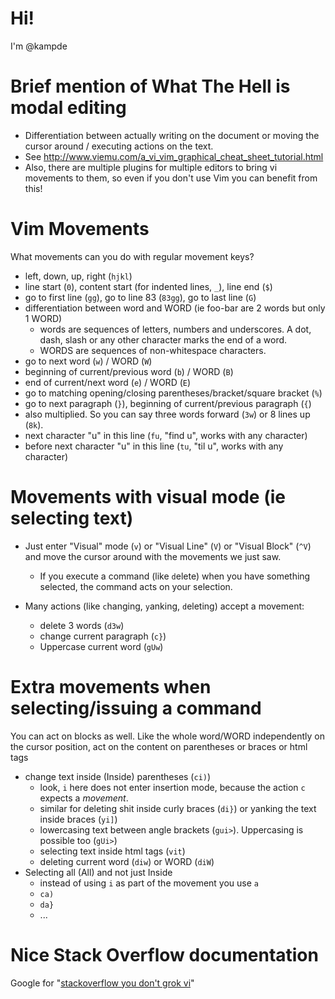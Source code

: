 Hi!
===
I'm @kampde

Brief mention of What The Hell is modal editing
===============================================
* Differentiation between actually writing on the document or moving the cursor
  around / executing actions on the text.
* See http://www.viemu.com/a_vi_vim_graphical_cheat_sheet_tutorial.html
* Also, there are multiple plugins for multiple editors to bring vi movements
  to them, so even if you don't use Vim you can benefit from this!

Vim Movements
=============
What movements can you do with regular movement keys?

* left, down, up, right (`hjkl`)
* line start (`0`), content start (for indented lines, `_`), line end (`$`)
* go to first line (`gg`), go to line 83 (`83gg`), go to last line (`G`)
* differentiation between word and WORD (ie foo-bar are 2 words but only 1 WORD)
  * words are sequences of letters, numbers and underscores. A dot, dash, slash
    or any other character marks the end of a word.
  * WORDS are sequences of non-whitespace characters.
* go to next word (`w`) / WORD (`W`)
* beginning of current/previous word (`b`) / WORD (`B`)
* end of current/next word (`e`) / WORD (`E`)
* go to matching opening/closing parentheses/bracket/square bracket (`%`)
* go to next paragraph (`}`), beginning of current/previous paragraph (`{`)
* also multiplied. So you can say three words forward (`3w`) or 8 lines up (`8k`).
* next character "u" in this line (`fu`, "find u", works with any character)
* before next character "u" in this line (`tu`, "til u", works with any
  character)

Movements with visual mode (ie selecting text)
==============================================
* Just enter "Visual" mode (`v`) or "Visual Line" (`V`) or "Visual Block" (`^V`)
  and move the cursor around with the movements we just saw.
  * If you execute a command (like `d`elete) when you have something selected,
    the command acts on your selection.

* Many actions (like `c`hanging, `y`anking, `d`eleting) accept a movement:
  * delete 3 words (`d3w`)
  * change current paragraph (`c}`)
  * Uppercase current word (`gUw`)

Extra movements when selecting/issuing a command
================================================
You can act on blocks as well. Like the whole word/WORD independently on the
cursor position, act on the content on parentheses or braces or html tags

* change text inside (Inside) parentheses (`ci)`)
  * look, `i` here does not enter insertion mode, because the action `c`
    expects a _movement_.
  * similar for deleting shit inside curly braces (`di}`) or yanking the
    text inside braces (`yi]`)
  * lowercasing text between angle brackets (`gui>`). Uppercasing is possible
    too (`gUi>`)
  * selecting text inside html tags (`vit`)
  * deleting current word (`diw`) or WORD (`diW`)
* Selecting all (All) and not just Inside
  * instead of using `i` as part of the movement you use `a`
  * `ca)`
  * `da}`
  * ...

Nice Stack Overflow documentation
=================================
Google for "[stackoverflow you don't grok vi](https://stackoverflow.com/a/1220118/592540)"
